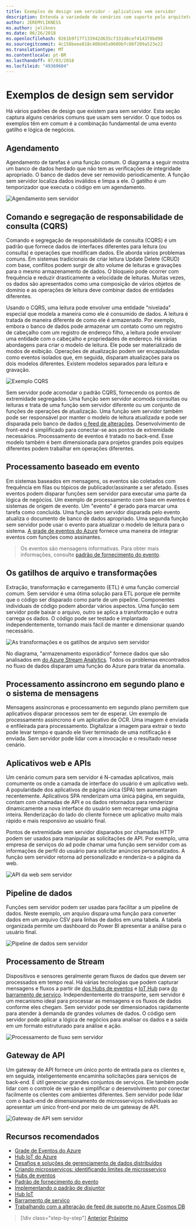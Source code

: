 ```yaml
---
title: Exemplos de design sem servidor - aplicativos sem servidor
description: Entenda a variedade de cenários com suporte pelo arquiteturas sem servidor, de agendamento e processamento baseado em evento para os gatilhos de arquivo e o processo de fluxo.
author: JEREMYLIKNESS
ms.author: jeliknes
ms.date: 06/26/2018
ms.openlocfilehash: 0261b9f17f133942d635cf331d8cef414378bd90
ms.sourcegitcommit: 4c158beee818c408d45a9609bfc06f209a523e22
ms.translationtype: MT
ms.contentlocale: pt-BR
ms.lasthandoff: 07/03/2018
ms.locfileid: "49369604"
---
```

# <a name="serverless-design-examples"></a>Exemplos de design sem servidor

Há vários padrões de design que existem para sem servidor. Esta seção captura alguns cenários comuns que usam sem servidor. O que todos os exemplos têm em comum é a combinação fundamental de uma evento gatilho e lógica de negócios.

## <a name="scheduling"></a>Agendamento

Agendamento de tarefas é uma função comum. O diagrama a seguir mostra um banco de dados herdado que não tem as verificações de integridade apropriado. O banco de dados deve ser removido periodicamente. A função sem servidor localiza dados inválidos e limpa a ele. O gatilho é um temporizador que executa o código em um agendamento.

![Agendamento sem servidor](./media/serverless-scheduling.png)

## <a name="command-and-query-responsibility-segregation-cqrs"></a>Comando e segregação de responsabilidade de consulta (CQRS)

Comando e segregação de responsabilidade de consulta (CQRS) é um padrão que fornece dados de interfaces diferentes para leitura (ou consulta) e operações que modificam dados. Ele aborda vários problemas comuns. Em sistemas tradicionais de criar leitura Update Delete (CRUD) com base, conflitos podem surgir de alto volume de leituras e gravações para o mesmo armazenamento de dados. O bloqueio pode ocorrer com frequência e reduzir drasticamente a velocidade de leituras. Muitas vezes, os dados são apresentados como uma composição de vários objetos de domínio e as operações de leitura deve combinar dados de entidades diferentes.

Usando o CQRS, uma leitura pode envolver uma entidade "nivelada" especial que modela a maneira como ele é consumido de dados. A leitura é tratada de maneira diferente de como ele é armazenado. Por exemplo, embora o banco de dados pode armazenar um contato como um registro de cabeçalho com um registro de endereço filho, a leitura pode envolver uma entidade com o cabeçalho e propriedades de endereço. Há várias abordagens para criar o modelo de leitura. Ele pode ser materializado de modos de exibição. Operações de atualização podem ser encapsuladas como eventos isolados que, em seguida, disparam atualizações para os dois modelos diferentes. Existem modelos separados para leitura e gravação.

![Exemplo CQRS](./media/cqrs-example.png)

Sem servidor pode acomodar o padrão CQRS, fornecendo os pontos de extremidade segregados. Uma função sem servidor acomoda consultas ou leituras e trata de uma função sem servidor diferente ou um conjunto de funções de operações de atualização. Uma função sem servidor também pode ser responsável por manter o modelo de leitura atualizada e pode ser disparada pelo banco de dados [o feed de alterações](https://docs.microsoft.com/azure/cosmos-db/change-feed). Desenvolvimento de front-end é simplificado para conectar-se aos pontos de extremidade necessários. Processamento de eventos é tratado no back-end. Esse modelo também é bem dimensionada para projetos grandes pois equipes diferentes podem trabalhar em operações diferentes.

## <a name="event-based-processing"></a>Processamento baseado em evento

Em sistemas baseados em mensagens, os eventos são coletados com frequência em filas ou tópicos de publicador/assinante a ser afetado. Esses eventos podem disparar funções sem servidor para executar uma parte da lógica de negócios. Um exemplo de processamento com base em eventos é sistemas de origem de evento. Um "evento" é gerado para marcar uma tarefa como concluída. Uma função sem servidor disparada pelo evento atualiza o documento de banco de dados apropriado. Uma segunda função sem servidor pode usar o evento para atualizar o modelo de leitura para o sistema. [A grade de eventos do Azure](https://docs.microsoft.com/azure/event-grid/overview) fornece uma maneira de integrar eventos com funções como assinantes.

> Os eventos são mensagens informativas. Para obter mais informações, consulte [padrão de fornecimento do evento](https://docs.microsoft.com/azure/architecture/patterns/event-sourcing).

## <a name="file-triggers-and-transformations"></a>Os gatilhos de arquivo e transformações

Extração, transformação e carregamento (ETL) é uma função comercial comum. Sem servidor é uma ótima solução para ETL porque ele permite que o código ser disparado como parte de um pipeline. Componentes individuais de código podem abordar vários aspectos. Uma função sem servidor pode baixar o arquivo, outro se aplica a transformação e outra carrega os dados. O código pode ser testado e implantado independentemente, tornando mais fácil de manter e dimensionar quando necessário.

![As transformações e os gatilhos de arquivo sem servidor](./media/serverless-file-triggers.png)

No diagrama, "armazenamento esporádico" fornece dados que são analisados em [do Azure Stream Analytics](https://docs.microsoft.com/azure/stream-analytics). Todos os problemas encontrados no fluxo de dados disparam uma função do Azure para tratar da anomalia.

## <a name="asynchronous-background-processing-and-messaging"></a>Processamento assíncrono em segundo plano e o sistema de mensagens

Mensagens assíncronas e processamento em segundo plano permitem que aplicativos disparar processos sem ter de esperar. Um exemplo de processamento assíncrono é um aplicativo de OCR. Uma imagem é enviada e enfileirada para processamento. Digitalizar a imagem para extrair o texto pode levar tempo e quando ele tiver terminado de uma notificação é enviada. Sem servidor pode lidar com a invocação e o resultado nesse cenário.

## <a name="web-apps-and-apis"></a>Aplicativos web e APIs

Um cenário comum para sem servidor é N-camadas aplicativos, mais comumente os onde a camada de interface do usuário é um aplicativo web. A popularidade dos aplicativos de página única (SPA) tem aumentaram recentemente. Aplicativos SPA renderizam uma única página, em seguida, contam com chamadas de API e os dados retornados para renderizar dinamicamente a nova interface do usuário sem recarregar uma página inteira. Renderização do lado do cliente fornece um aplicativo muito mais rápido e mais responsivo ao usuário final.

Pontos de extremidade sem servidor disparados por chamadas HTTP podem ser usados para manipular as solicitações de API. Por exemplo, uma empresa de serviços do ad pode chamar uma função sem servidor com as informações de perfil do usuário para solicitar anúncios personalizados. A função sem servidor retorna ad personalizado e renderiza-o a página da web.

![API da web sem servidor](./media/serverless-web-api.png)

## <a name="data-pipeline"></a>Pipeline de dados

Funções sem servidor podem ser usadas para facilitar a um pipeline de dados. Neste exemplo, um arquivo dispara uma função para converter dados em um arquivo CSV para linhas de dados em uma tabela. A tabela organizada permite um dashboard do Power BI apresentar a análise para o usuário final.

![Pipeline de dados sem servidor](./media/serverless-data-pipeline.png)

## <a name="stream-processing"></a>Processamento de Stream

Dispositivos e sensores geralmente geram fluxos de dados que devem ser processados em tempo real. Há várias tecnologias que podem capturar mensagens e fluxos a partir de [dos Hubs de eventos](https://docs.microsoft.com/azure/event-hubs/event-hubs-what-is-event-hubs) e [IoT Hub](https://docs.microsoft.com/azure/iot-hub) para [do barramento de serviço](/service-bus). Independentemente do transporte, sem servidor é um mecanismo ideal para processar as mensagens e os fluxos de dados conforme eles chegam. Sem servidor pode ser dimensionados rapidamente para atender à demanda de grandes volumes de dados. O código sem servidor pode aplicar a lógica de negócios para analisar os dados e a saída em um formato estruturado para análise e ação.

![Processamento de fluxo sem servidor](./media/serverless-stream-processing.png)

## <a name="api-gateway"></a>Gateway de API

Um gateway de API fornece um único ponto de entrada para os clientes e, em seguida, inteligentemente encaminha solicitações para serviços de back-end. É útil gerenciar grandes conjuntos de serviços. Ele também pode lidar com o controle de versão e simplificar o desenvolvimento por conectar facilmente os clientes com ambientes diferentes. Sem servidor pode lidar com o back-end de dimensionamento de microsserviços individuais ao apresentar um único front-end por meio de um gateway de API.

![Gateway de API sem servidor](./media/serverless-api-gateway.png)

## <a name="recommended-resources"></a>Recursos recomendados

* [Grade de Eventos do Azure](https://docs.microsoft.com/azure/event-grid/overview)
* [Hub IoT do Azure](https://docs.microsoft.com/azure/iot-hub)
* [Desafios e soluções de gerenciamento de dados distribuídos](../microservices-architecture/architect-microservice-container-applications/distributed-data-management.md)
* [Criando microsserviços: identificando limites de microsserviço](https://docs.microsoft.com/azure/architecture/microservices/microservice-boundaries)
* [Hubs de eventos](https://docs.microsoft.com/azure/event-hubs/event-hubs-what-is-event-hubs)
* [Padrão de fornecimento do evento](https://docs.microsoft.com/azure/architecture/patterns/event-sourcing)
* [Implementando o padrão de disjuntor](../microservices-architecture/implement-resilient-applications/implement-circuit-breaker-pattern.md)
* [Hub IoT](https://docs.microsoft.com/azure/iot-hub)
* [Barramento de serviço](https://docs.microsoft.com/azure/service-bus)
* [Trabalhando com a alteração de feed de suporte no Azure Cosmos DB](https://docs.microsoft.com/azure/cosmos-db/change-feed)

>[!div class="step-by-step"]
[Anterior](serverless-architecture-considerations.md)
[Próximo](azure-serverless-platform.md)